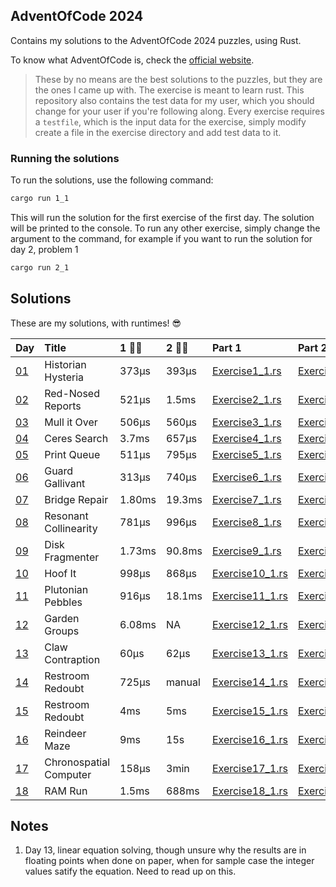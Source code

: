 ## AdventOfCode 2024

Contains my solutions to the AdventOfCode 2024 puzzles, using Rust.

To know what AdventOfCode is, check the [official website](https://adventofcode.com/).

> These by no means are the best solutions to the puzzles, but they are the ones I came up with. The exercise is meant to learn rust. This repository also contains the test data for my user, which you should change for your user if you're following along. Every exercise requires a `testfile`, which is the input data for the exercise, simply modify create a file in the exercise directory and add test data to it.

### Running the solutions

To run the solutions, use the following command:

```bash
cargo run 1_1
```

This will run the solution for the first exercise of the first day. The solution will be printed to the console.
To run any other exercise, simply change the argument to the command, for example if you want to run the solution for  day 2, problem 1

```bash
cargo run 2_1
```

## Solutions
These are my solutions, with runtimes! :sunglasses:

| Day | Title | 1 :running_man: | 2 :running_man: | Part 1 | Part 2 |
|:-|:-|:-|:-|:-|:-|
| [01](https://adventofcode.com/2024/day/1)  | Historian Hysteria              | 373µs | 393µs | [Exercise1_1.rs](./src/runner/exercise1_1/exercise1_1.rs) | [Exercise1_2.rs](./src/runner/exercise1_2/exercise1_2.rs) |
| [02](https://adventofcode.com/2024/day/2)  | Red-Nosed Reports               | 521µs | 1.5ms | [Exercise2_1.rs](./src/runner/exercise2_1/exercise2_1.rs) | [Exercise2_2.rs](./src/runner/exercise2_2/exercise2_2.rs) |
| [03](https://adventofcode.com/2024/day/3)  | Mull it Over                    | 506µs | 560µs | [Exercise3_1.rs](./src/runner/exercise3_1/exercise3_1.rs) | [Exercise3_2.rs](./src/runner/exercise3_2/exercise3_2.rs) |
| [04](https://adventofcode.com/2024/day/4)  | Ceres Search                    | 3.7ms | 657µs | [Exercise4_1.rs](./src/runner/exercise4_1/exercise4_1.rs) | [Exercise4_2.rs](./src/runner/exercise4_2/exercise4_2.rs) |
| [05](https://adventofcode.com/2024/day/5)  | Print Queue                     | 511µs  | 795µs  | [Exercise5_1.rs](./src/runner/exercise5_1/exercise5_1.rs) | [Exercise5_2.rs](./src/runner/exercise5_2/exercise5_2.rs) |
| [06](https://adventofcode.com/2024/day/6)  | Guard Gallivant                 | 313µs | 740µs | [Exercise6_1.rs](./src/runner/exercise6_1/exercise6_1.rs) | [Exercise6_2.rs](./src/runner/exercise6_2/exercise6_2.rs) |
| [07](https://adventofcode.com/2024/day/7)  | Bridge Repair                   | 1.80ms | 19.3ms  | [Exercise7_1.rs](./src/runner/exercise7_1/exercise7_1.rs) | [Exercise7_2.rs](./src/runner/exercise7_2/exercise7_2.rs) |
| [08](https://adventofcode.com/2024/day/8)  | Resonant Collinearity           | 781µs | 996µs  | [Exercise8_1.rs](./src/runner/exercise8_1/exercise8_1.rs) | [Exercise8_2.rs](./src/runner/exercise8_2/exercise8_2.rs) |
| [09](https://adventofcode.com/2024/day/9)  | Disk Fragmenter                 | 1.73ms | 90.8ms | [Exercise9_1.rs](./src/runner/exercise9_1/exercise9_1.rs) | [Exercise9_2.rs](./src/runner/exercise9_2/exercise9_2.rs) |
| [10](https://adventofcode.com/2024/day/10) | Hoof It                         | 998µs  | 868µs  | [Exercise10_1.rs](./src/runner/exercise10_1/exercise10_1.rs) | [Exercise10_2.rs](./src/runner/exercise10_2/exercise10_2.rs) |
| [11](https://adventofcode.com/2024/day/11) | Plutonian Pebbles               | 916µs  | 18.1ms | [Exercise11_1.rs](./src/runner/exercise11_1/exercise11_1.rs) | [Exercise11_2.rs](./src/runner/exercise11_2/exercise11_2.rs) |
| [12](https://adventofcode.com/2024/day/12) | Garden Groups               | 6.08ms  | NA | [Exercise12_1.rs](./src/runner/exercise12_1/exercise12_1.rs) | [Exercise12_2.rs](./src/runner/exercise12_2/exercise12_2.rs) |
| [13](https://adventofcode.com/2024/day/13) | Claw Contraption               | 60µs  | 62µs | [Exercise13_1.rs](./src/runner/exercise13_1/exercise13_1.rs) | [Exercise13_2.rs](./src/runner/exercise13_2/exercise13_2.rs) |
| [14](https://adventofcode.com/2024/day/14) | Restroom Redoubt               | 725µs  | manual | [Exercise14_1.rs](./src/runner/exercise14_1/exercise14_1.rs) | [Exercise14_2.rs](./src/runner/exercise14_2/exercise14_2.rs) |
| [15](https://adventofcode.com/2024/day/15) | Restroom Redoubt               | 4ms  | 5ms | [Exercise15_1.rs](./src/runner/exercise15_1/exercise15_1.rs) | [Exercise15_2.rs](./src/runner/exercise15_2/exercise15_2.rs) |
| [16](https://adventofcode.com/2024/day/16) | Reindeer Maze               | 9ms  | 15s | [Exercise16_1.rs](./src/runner/exercise16_1/exercise16_1.rs) | [Exercise16_2.rs](./src/runner/exercise16_2/exercise16_2.rs) |
| [17](https://adventofcode.com/2024/day/17) | Chronospatial Computer               | 158µs  | 3min | [Exercise17_1.rs](./src/runner/exercise17_1/exercise17_1.rs) | [Exercise17_2.rs](./src/runner/exercise17_2/exercise17_2.rs) |
| [18](https://adventofcode.com/2024/day/18) | RAM Run               | 1.5ms  | 688ms | [Exercise18_1.rs](./src/runner/exercise18_1/exercise18_1.rs) | [Exercise18_2.rs](./src/runner/exercise18_2/exercise18_2.rs) |


## Notes
1. Day 13, linear equation solving, though unsure why the results are in floating points when done on paper, when for sample case the integer values satify the equation. Need to read up on this.
